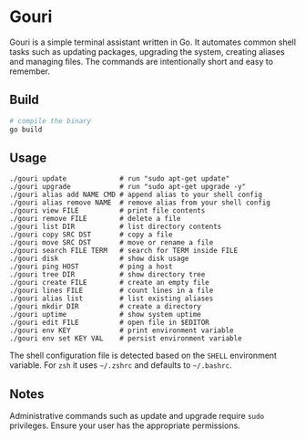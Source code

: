 # Gouri

Gouri is a simple terminal assistant written in Go. It automates common shell
tasks such as updating packages, upgrading the system, creating aliases and
managing files. The commands are intentionally short and easy to remember.

## Build

```bash
# compile the binary
go build
```

## Usage

```
./gouri update             # run "sudo apt-get update"
./gouri upgrade            # run "sudo apt-get upgrade -y"
./gouri alias add NAME CMD # append alias to your shell config
./gouri alias remove NAME  # remove alias from your shell config
./gouri view FILE          # print file contents
./gouri remove FILE        # delete a file
./gouri list DIR           # list directory contents
./gouri copy SRC DST       # copy a file
./gouri move SRC DST       # move or rename a file
./gouri search FILE TERM   # search for TERM inside FILE
./gouri disk               # show disk usage
./gouri ping HOST          # ping a host
./gouri tree DIR           # show directory tree
./gouri create FILE        # create an empty file
./gouri lines FILE         # count lines in a file
./gouri alias list         # list existing aliases
./gouri mkdir DIR          # create a directory
./gouri uptime             # show system uptime
./gouri edit FILE          # open file in $EDITOR
./gouri env KEY            # print environment variable
./gouri env set KEY VAL    # persist environment variable
```

The shell configuration file is detected based on the `SHELL` environment
variable. For `zsh` it uses `~/.zshrc` and defaults to `~/.bashrc`.

## Notes

Administrative commands such as update and upgrade require `sudo` privileges.
Ensure your user has the appropriate permissions.
